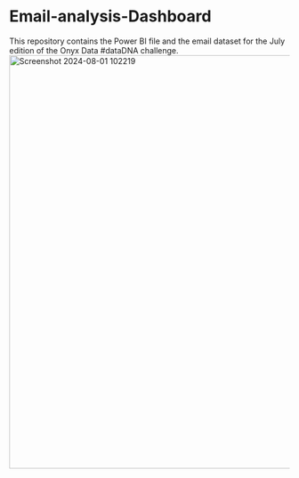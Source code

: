 # Email-analysis-Dashboard
This repository contains the Power BI file and the email dataset for the July edition of the Onyx Data #dataDNA challenge.
<img width="1036" height="743" alt="Screenshot 2024-08-01 102219" src="https://github.com/user-attachments/assets/a5b01f74-5e39-4dcf-94be-815a5dd0ef69" />
